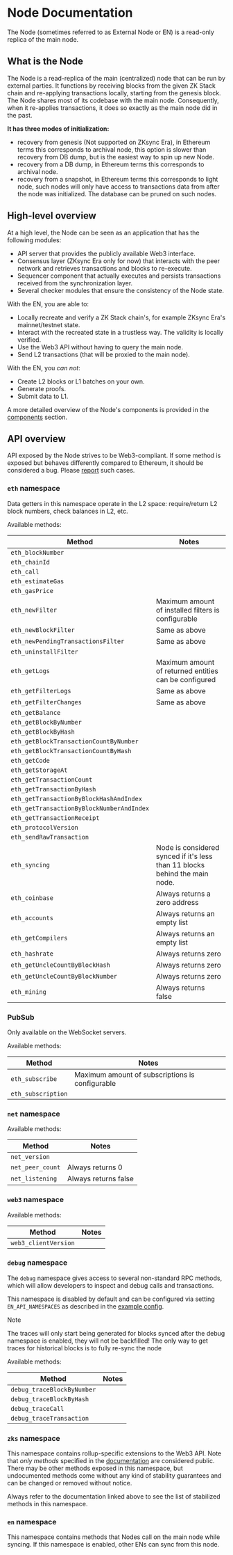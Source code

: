 # Node Documentation

The Node (sometimes referred to as External Node or EN) is a read-only replica of the main node.

## What is the Node

The Node is a read-replica of the main (centralized) node that can be run by external parties. It functions by receiving
blocks from the given ZK Stack chain and re-applying transactions locally, starting from the genesis block. The Node
shares most of its codebase with the main node. Consequently, when it re-applies transactions, it does so exactly as the
main node did in the past.

**It has three modes of initialization:**

- recovery from genesis (Not supported on ZKsync Era), in Ethereum terms this corresponds to archival node, this option
  is slower than recovery from DB dump, but is the easiest way to spin up new Node.
- recovery from a DB dump, in Ethereum terms this corresponds to archival node.
- recovery from a snapshot, in Ethereum terms this corresponds to light node, such nodes will only have access to
  transactions data from after the node was initialized. The database can be pruned on such nodes.

## High-level overview

At a high level, the Node can be seen as an application that has the following modules:

- API server that provides the publicly available Web3 interface.
- Consensus layer (ZKsync Era only for now) that interacts with the peer network and retrieves transactions and blocks
  to re-execute.
- Sequencer component that actually executes and persists transactions received from the synchronization layer.
- Several checker modules that ensure the consistency of the Node state.

With the EN, you are able to:

- Locally recreate and verify a ZK Stack chain's, for example ZKsync Era's mainnet/testnet state.
- Interact with the recreated state in a trustless way. The validity is locally verified.
- Use the Web3 API without having to query the main node.
- Send L2 transactions (that will be proxied to the main node).

With the EN, you _can not_:

- Create L2 blocks or L1 batches on your own.
- Generate proofs.
- Submit data to L1.

A more detailed overview of the Node's components is provided in the [components](06_components.md) section.

## API overview

API exposed by the Node strives to be Web3-compliant. If some method is exposed but behaves differently compared to
Ethereum, it should be considered a bug. Please [report][contact_us] such cases.

[contact_us]: https://zksync.io/contact

### `eth` namespace

Data getters in this namespace operate in the L2 space: require/return L2 block numbers, check balances in L2, etc.

Available methods:

| Method                                    | Notes                                                                       |
| ----------------------------------------- | --------------------------------------------------------------------------- |
| `eth_blockNumber`                         |                                                                             |
| `eth_chainId`                             |                                                                             |
| `eth_call`                                |                                                                             |
| `eth_estimateGas`                         |                                                                             |
| `eth_gasPrice`                            |                                                                             |
| `eth_newFilter`                           | Maximum amount of installed filters is configurable                         |
| `eth_newBlockFilter`                      | Same as above                                                               |
| `eth_newPendingTransactionsFilter`        | Same as above                                                               |
| `eth_uninstallFilter`                     |                                                                             |
| `eth_getLogs`                             | Maximum amount of returned entities can be configured                       |
| `eth_getFilterLogs`                       | Same as above                                                               |
| `eth_getFilterChanges`                    | Same as above                                                               |
| `eth_getBalance`                          |                                                                             |
| `eth_getBlockByNumber`                    |                                                                             |
| `eth_getBlockByHash`                      |                                                                             |
| `eth_getBlockTransactionCountByNumber`    |                                                                             |
| `eth_getBlockTransactionCountByHash`      |                                                                             |
| `eth_getCode`                             |                                                                             |
| `eth_getStorageAt`                        |                                                                             |
| `eth_getTransactionCount`                 |                                                                             |
| `eth_getTransactionByHash`                |                                                                             |
| `eth_getTransactionByBlockHashAndIndex`   |                                                                             |
| `eth_getTransactionByBlockNumberAndIndex` |                                                                             |
| `eth_getTransactionReceipt`               |                                                                             |
| `eth_protocolVersion`                     |                                                                             |
| `eth_sendRawTransaction`                  |                                                                             |
| `eth_syncing`                             | Node is considered synced if it's less than 11 blocks behind the main node. |
| `eth_coinbase`                            | Always returns a zero address                                               |
| `eth_accounts`                            | Always returns an empty list                                                |
| `eth_getCompilers`                        | Always returns an empty list                                                |
| `eth_hashrate`                            | Always returns zero                                                         |
| `eth_getUncleCountByBlockHash`            | Always returns zero                                                         |
| `eth_getUncleCountByBlockNumber`          | Always returns zero                                                         |
| `eth_mining`                              | Always returns false                                                        |

### PubSub

Only available on the WebSocket servers.

Available methods:

| Method             | Notes                                           |
| ------------------ | ----------------------------------------------- |
| `eth_subscribe`    | Maximum amount of subscriptions is configurable |
| `eth_subscription` |                                                 |

### `net` namespace

Available methods:

| Method           | Notes                |
| ---------------- | -------------------- |
| `net_version`    |                      |
| `net_peer_count` | Always returns 0     |
| `net_listening`  | Always returns false |

### `web3` namespace

Available methods:

| Method               | Notes |
| -------------------- | ----- |
| `web3_clientVersion` |       |

### `debug` namespace

The `debug` namespace gives access to several non-standard RPC methods, which will allow developers to inspect and debug
calls and transactions.

This namespace is disabled by default and can be configured via setting `EN_API_NAMESPACES` as described in the
[example config](prepared_configs/mainnet-config.env).

> [!NOTE]
>
> The traces will only start being generated for blocks synced after the debug namespace is enabled, they will not be
> backfilled! The only way to get traces for historical blocks is to fully re-sync the node

Available methods:

| Method                     | Notes |
| -------------------------- | ----- |
| `debug_traceBlockByNumber` |       |
| `debug_traceBlockByHash`   |       |
| `debug_traceCall`          |       |
| `debug_traceTransaction`   |       |

### `zks` namespace

This namespace contains rollup-specific extensions to the Web3 API. Note that _only methods_ specified in the
[documentation][zks_docs] are considered public. There may be other methods exposed in this namespace, but undocumented
methods come without any kind of stability guarantees and can be changed or removed without notice.

Always refer to the documentation linked above to see the list of stabilized methods in this namespace.

[zks_docs]: https://docs.zksync.io/build/api-reference/zks-rpc

### `en` namespace

This namespace contains methods that Nodes call on the main node while syncing. If this namespace is enabled, other ENs
can sync from this node.
